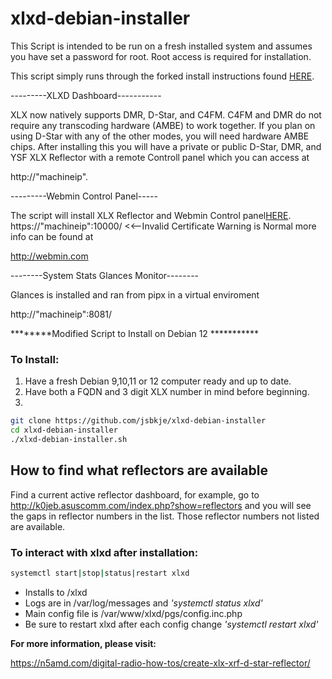 # xlxd-debian-installer
This Script is intended to be run on a fresh installed system and assumes you have set a password for root. Root access is required for installation.

This script simply runs through the forked install instructions found [HERE](https://github.com/jsbkje/xlxd). 

---------XLXD Dashboard-----------

XLX now natively supports DMR, D-Star, and C4FM. C4FM and DMR do not require any transcoding hardware (AMBE) to work together. 
If you plan on using D-Star with any of the other modes, you will need hardware AMBE chips.
After installing this you will have a private or public D-Star, DMR, and YSF XLX Reflector with a remote Controll panel which you can access at 

http://"machineip".

---------Webmin Control Panel-----

The script will install XLX Reflector and Webmin Control panel[HERE](https://github.com/webmin/webmin). 
https://"machineip":10000/ <<--Invalid Certificate Warning is Normal more info can be found at 

http://webmin.com

--------System Stats Glances Monitor--------

Glances is installed and ran from pipx in a virtual enviroment

http://"machineip":8081/


********Modified Script to Install on Debian 12 ***********

### To Install:
1. Have a fresh Debian 9,10,11 or 12 computer ready and up to date.
2. Have both a FQDN and 3 digit XLX number in mind before beginning.
3. 
```sh
git clone https://github.com/jsbkje/xlxd-debian-installer
cd xlxd-debian-installer
./xlxd-debian-installer.sh
```
## How to find what reflectors are available
Find a current active reflector dashboard, for example, go to http://k0jeb.asuscomm.com/index.php?show=reflectors and you will see the gaps in reflector numbers in the list. Those reflector numbers not listed are available. 

### To interact with xlxd after installation:
```sh
systemctl start|stop|status|restart xlxd
```
 - Installs to /xlxd
 - Logs are in /var/log/messages and *'systemctl status xlxd'*
 - Main config file is /var/www/xlxd/pgs/config.inc.php
 - Be sure to restart xlxd after each config change *'systemctl restart xlxd'*

**For more information, please visit:**

https://n5amd.com/digital-radio-how-tos/create-xlx-xrf-d-star-reflector/
